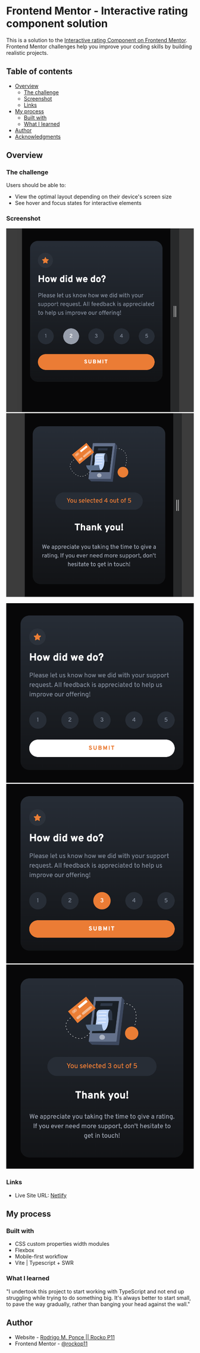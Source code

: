 # Frontend Mentor - Interactive rating component solution

This is a solution to the [Interactive rating Component on Frontend Mentor](https://www.frontendmentor.io/challenges/interactive-rating-component-koxpeBUmI). Frontend Mentor challenges help you improve your coding skills by building realistic projects. 

## Table of contents

- [Overview](#overview)
  - [The challenge](#the-challenge)
  - [Screenshot](#screenshot)
  - [Links](#links)
- [My process](#my-process)
  - [Built with](#built-with)
  - [What I learned](#what-i-learned)
- [Author](#author)
- [Acknowledgments](#acknowledgments)

## Overview

### The challenge

Users should be able to:

- View the optimal layout depending on their device's screen size
- See hover and focus states for interactive elements

### Screenshot

![mobile screenshot](./public/screenshots/mobile-screenshot.png) 
![mobile screenshot](./public/screenshots/mobile-finalscore.png)

![desktop screenshot](./public/screenshots/desktop-active-state.png) 
![desktop screenshot](./public/screenshots/desktop-hover-state.png) 
![desktop screenshot](./public/screenshots/desktop-final-score.png)

### Links

- Live Site URL: [Netlify](https://interactive-rating-component-rp11.netlify.app/)

## My process

### Built with

- CSS custom properties width modules
- Flexbox
- Mobile-first workflow
- Vite | Typescript + SWR


### What I learned

"I undertook this project to start working with TypeScript and not end up struggling while trying to do something big. It's always better to start small, to pave the way gradually, rather than banging your head against the wall."


## Author

- Website - [Rodrigo M. Ponce || Rocko P11](https://www.linkedin.com/in/rodrigo-m-ponce/)
- Frontend Mentor - [@rockop11](https://www.frontendmentor.io/profile/rockop11)